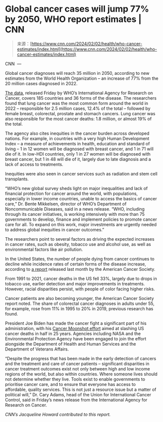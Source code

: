 <!--yml
category: 未分类
date: 2024-05-27 14:33:40
-->

# Global cancer cases will jump 77% by 2050, WHO report estimates | CNN

> 来源：[https://www.cnn.com/2024/02/02/health/who-cancer-estimates/index.html](https://www.cnn.com/2024/02/02/health/who-cancer-estimates/index.html)

CNN  — 

Global cancer diagnoses will reach 35 million in 2050, according to new estimates from the World Health Organization – an increase of 77% from the 20 million cases diagnosed in 2022.

[The data](https://www.iarc.who.int/wp-content/uploads/2024/02/pr345_E.pdf), released Friday by WHO’s International Agency for Research on Cancer, covers 185 countries and 36 forms of the disease. The researchers found that lung cancer was the most common form around the world in 2022 – responsible for 2.5 million cases, 12.4% of the total – followed by female breast, colorectal, prostate and stomach cancers. Lung cancer was also responsible for the most cancer deaths: 1.8 million, or almost 19% of the total.

The agency also cites inequities in the cancer burden across developed nations. For example, in countries with a very high Human Development Index – a measure of achievements in health, education and standard of living – 1 in 12 women will be diagnosed with breast cancer, and 1 in 71 will die of it. In low-HDI countries, only 1 in 27 women will be diagnosed with breast cancer, but 1 in 48 will die of it, largely due to late diagnosis and a lack of access to treatments.

Inequities were also seen in cancer services such as radiation and stem cell transplants.

“WHO’s new global survey sheds light on major inequalities and lack of financial protection for cancer around the world, with populations, especially in lower income countries, unable to access the basics of cancer care,” Dr. Bente Mikkelsen, director of WHO’s Department of Noncommunicable Diseases, said in a news release. “WHO, including through its cancer initiatives, is working intensively with more than 75 governments to develop, finance and implement policies to promote cancer care for all. To expand on this work, major investments are urgently needed to address global inequities in cancer outcomes.”

The researchers point to several factors as driving the expected increases in cancer rates, such as obesity, tobacco use and alcohol use, as well as environmental factors like air pollution.

In the United States, the number of people dying from cancer continues to decline while incidence rates of certain forms of the disease increase, according to [a report](https://www.cnn.com/2024/01/17/health/cancer-incidence-rising-report/index.html) released last month by the American Cancer Society.

From 1991 to 2021, cancer deaths in the US fell 33%, largely due to drops in tobacco use, earlier detection and major improvements in treatments. However, racial disparities persist, with people of color facing higher risks.

Cancer patients are also becoming younger, the American Cancer Society report noted. The share of colorectal cancer diagnoses in adults under 55, for example, rose from 11% in 1995 to 20% in 2019, previous research has found.

President Joe Biden has made the cancer fight a significant part of his administration, with his [Cancer Moonshot effort](https://www.cnn.com/2023/09/13/politics/joe-biden-cancer-cabinet/index.html) aimed at slashing US cancer deaths in half in 25 years. Agencies including NASA and the Environmental Protection Agency have been engaged to join the effort alongside the Department of Health and Human Services and the Department of Veterans Affairs.

“Despite the progress that has been made in the early detection of cancers and the treatment and care of cancer patients – significant disparities in cancer treatment outcomes exist not only between high and low income regions of the world, but also within countries. Where someone lives should not determine whether they live. Tools exist to enable governments to prioritise cancer care, and to ensure that everyone has access to affordable, quality services. This is not just a resource issue but a matter of political will,” Dr. Cary Adams, head of the Union for International Cancer Control, said in Friday’s news release from the International Agency for Research on Cancer.

*CNN’s Jacqueline Howard contributed to this report.*
